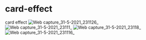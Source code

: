 # card-effect
card effect
![Web capture_31-5-2021_231126_](https://user-images.githubusercontent.com/74392722/131260180-31d09fcd-0069-48cb-9e60-7db0f2aca702.jpeg)
![Web capture_31-5-2021_23111_](https://user-images.githubusercontent.com/74392722/131260183-8041fb46-d1ce-43c5-9323-3cf297c976de.jpeg)
![Web capture_31-5-2021_23118_](https://user-images.githubusercontent.com/74392722/131260185-26f35cfd-421e-4330-997f-98efe010fc6f.jpeg)
![Web capture_31-5-2021_231116_](https://user-images.githubusercontent.com/74392722/131260186-a9854717-bd3b-4538-a0dd-1b4302e6b80e.jpeg)

